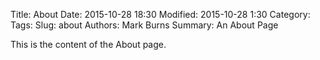 Title: About
Date: 2015-10-28 18:30
Modified: 2015-10-28 1:30
Category: 
Tags: 
Slug: about
Authors: Mark Burns
Summary: An About Page

This is the content of the About page.